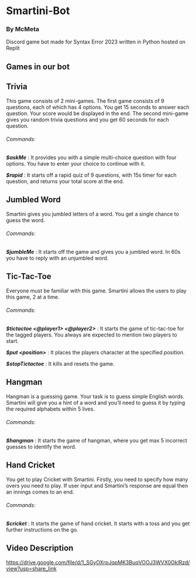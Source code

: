 # Smartini-Bot
### By McMeta
Discord game bot made for Syntax Error 2023 written in Python hosted on Replit
## Games in our bot
## Trivia

This game consists of 2 mini-games. The first game consists of 9 questions, each of which has 4 options. You get 15 seconds to answer each question. Your score would be displayed in the end. The second mini-game gives you random trivia questions and you get 60 seconds for each question.
###### Commands:
***$askMe*** : It provides you with a simple multi-choice question with four options. You have to enter your choice to continue with it.

***$rapid*** : It starts off a rapid quiz of 9 questions, with 15s timer for each question, and returns your total score at the end.

## Jumbled Word

Smartini gives you jumbled letters of a word. You get a single chance to guess the word.
###### Commands:
***$jumbleMe*** : It starts off the game and gives you a jumbled word. In 60s you have to reply with an unjumbled word.

## Tic-Tac-Toe

Everyone must be familiar with this game. Smartini allows the users to play this game, 2 at a time.
###### Commands:
***$tictactoe <@player1> <@player2>*** : It starts the game of tic-tac-toe for the tagged players. You always are expected to mention two players to start.

***$put \<position>*** : It places the players character at the specified *position*.

***$stopTictactoe*** : It kills and resets the game.

## Hangman

Hangman is a guessing game. Your task is to guess simple English words. Smartini will give you a hint of a word and you’ll need to guess it by typing the required alphabets within 5 lives. 
###### Commands:
***$hangman*** : It starts the game of hangman, where you get max 5 incorrect guesses to identify the word.

## Hand Cricket

You get to play Cricket with Smartini. Firstly, you need to specify how many overs you need to play. If user input and Smartini’s response are equal then an innings comes to an end.
###### Commands:
***$cricket*** : It starts the game of hand cricket. It starts with a toss and you get further instructions on the go.


## Video Description
https://drive.google.com/file/d/1_SGyOXrpJqpMK3BuqVOOJ3WVX0OklRzd/view?usp=share_link
